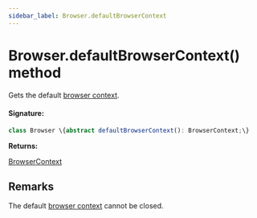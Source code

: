 ```yaml
---
sidebar_label: Browser.defaultBrowserContext
---
```


# Browser.defaultBrowserContext() method

Gets the default [browser context](./puppeteer.browsercontext.md).

#### Signature:

```typescript
class Browser \{abstract defaultBrowserContext(): BrowserContext;\}
```

**Returns:**

[BrowserContext](./puppeteer.browsercontext.md)

## Remarks

The default [browser context](./puppeteer.browsercontext.md) cannot be closed.
